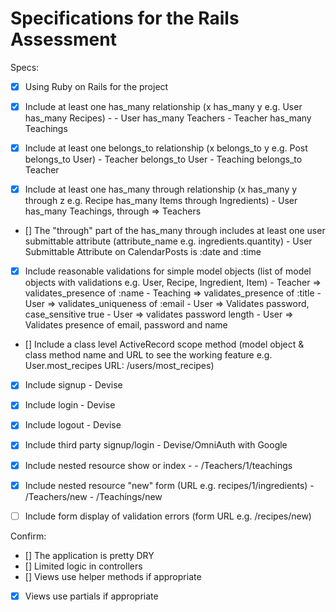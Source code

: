 # Specifications for the Rails Assessment

Specs:
- [x] Using Ruby on Rails for the project
- [x] Include at least one has_many relationship (x has_many y e.g. User has_many Recipes) -
      - User has_many Teachers
      - Teacher has_many Teachings

- [x] Include at least one belongs_to relationship (x belongs_to y e.g. Post belongs_to User)
      - Teacher belongs_to User
      - Teaching belongs_to Teacher

- [x] Include at least one has_many through relationship (x has_many y through z e.g. Recipe has_many Items through Ingredients)
      - User has_many Teachings, through => Teachers

- [] The "through" part of the has_many through includes at least one user submittable attribute (attribute_name e.g. ingredients.quantity)
      - User Submittable Attribute on CalendarPosts is :date and :time

- [x] Include reasonable validations for simple model objects (list of model objects with validations e.g. User, Recipe, Ingredient, Item)
      - Teacher => validates_presence of :name
      - Teaching => validates_presence of :title
      - User => validates_uniqueness of :email
      - User => Validates password, case_sensitive true
      - User => validates password length
      - User => Validates presence of email, password and name

- [] Include a class level ActiveRecord scope method (model object & class method name and URL to see the working feature e.g. User.most_recipes URL: /users/most_recipes)

- [x] Include signup - Devise
- [x] Include login - Devise
- [x] Include logout - Devise
- [x] Include third party signup/login - Devise/OmniAuth with Google
- [x] Include nested resource show or index -
        - /Teachers/1/teachings

- [x] Include nested resource "new" form (URL e.g. recipes/1/ingredients)
        - /Teachers/new
        - /Teachings/new

- [ ] Include form display of validation errors (form URL e.g. /recipes/new)

Confirm:
- [] The application is pretty DRY
- [] Limited logic in controllers
- [] Views use helper methods if appropriate
- [x] Views use partials if appropriate
